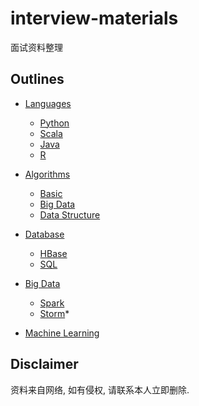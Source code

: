# interview-materials

面试资料整理

## Outlines

- [Languages](languages)
  - [Python](languages/python)
  - [Scala](languages/scala)
  - [Java](languages/java)
  - [R](languages/r)

- [Algorithms](algorithms)
  - [Basic](algorithms/basic)
  - [Big Data](algorithms/big-data)
  - [Data Structure](algorithms/data-structure)

- [Database](database)
  - [HBase](database/hbase)
  - [SQL](database/sql)

- [Big Data](big-data)
  - [Spark](big-data/spark)
  - [Storm](big-data/storm)*

- [Machine Learning](machine-learning)

## Disclaimer

资料来自网络, 如有侵权, 请联系本人立即删除.
